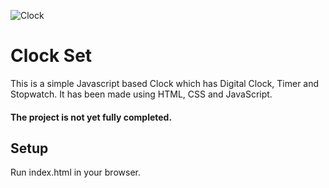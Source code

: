 ![Clock](https://raw.githubusercontent.com/satvikkaurav/NoobCC-Projects/Week-00-Clock/assets/icon.ico?raw=true)
# Clock Set
This is a simple Javascript based Clock which has Digital Clock, Timer and Stopwatch. It has been made using HTML, CSS and JavaScript. 
#### The project is not yet fully completed.
## Setup
Run index.html in your browser.
